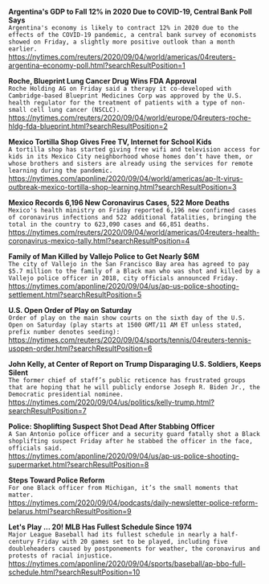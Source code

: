**Argentina's GDP to Fall 12% in 2020 Due to COVID-19, Central Bank Poll Says**\
`Argentina's economy is likely to contract 12% in 2020 due to the effects of the COVID-19 pandemic, a central bank survey of economists showed on Friday, a slightly more positive outlook than a month earlier.`\
https://nytimes.com/reuters/2020/09/04/world/americas/04reuters-argentina-economy-poll.html?searchResultPosition=1

**Roche, Blueprint Lung Cancer Drug Wins FDA Approval**\
`Roche Holding AG on Friday said a therapy it co-developed with Cambridge-based Blueprint Medicines Corp was approved by the U.S. health regulator for the treatment of patients with a type of non-small cell lung cancer (NSCLC).`\
https://nytimes.com/reuters/2020/09/04/world/europe/04reuters-roche-hldg-fda-blueprint.html?searchResultPosition=2

**Mexico Tortilla Shop Gives Free TV, Internet for School Kids**\
`A tortilla shop has started giving free wifi and television access for kids in its Mexico City neighborhood whose homes don’t have them, or whose brothers and sisters are already using the services for remote learning during the pandemic. `\
https://nytimes.com/aponline/2020/09/04/world/americas/ap-lt-virus-outbreak-mexico-tortilla-shop-learning.html?searchResultPosition=3

**Mexico Records 6,196 New Coronavirus Cases, 522 More Deaths**\
`Mexico's health ministry on Friday reported 6,196 new confirmed cases of coronavirus infections and 522 additional fatalities, bringing the total in the country to 623,090 cases and 66,851 deaths.`\
https://nytimes.com/reuters/2020/09/04/world/americas/04reuters-health-coronavirus-mexico-tally.html?searchResultPosition=4

**Family of Man Killed by Vallejo Police to Get Nearly $6M**\
`The city of Vallejo in the San Francisco Bay area has agreed to pay $5.7 million to the family of a Black man who was shot and killed by a Vallejo police officer in 2018, city officials announced Friday.`\
https://nytimes.com/aponline/2020/09/04/us/ap-us-police-shooting-settlement.html?searchResultPosition=5

**U.S. Open Order of Play on Saturday**\
`Order of play on the main show courts on the sixth day of the U.S. Open on Saturday (play starts at 1500 GMT/11 AM ET unless stated, prefix number denotes seeding):`\
https://nytimes.com/reuters/2020/09/04/sports/tennis/04reuters-tennis-usopen-order.html?searchResultPosition=6

**John Kelly, at Center of Report on Trump Disparaging U.S. Soldiers, Keeps Silent**\
`The former chief of staff’s public reticence has frustrated groups that are hoping that he will publicly endorse Joseph R. Biden Jr., the Democratic presidential nominee.`\
https://nytimes.com/2020/09/04/us/politics/kelly-trump.html?searchResultPosition=7

**Police: Shoplifting Suspect Shot Dead After Stabbing Officer**\
`A San Antonio police officer and a security guard fatally shot a Black shoplifting suspect Friday after he stabbed the officer in the face, officials said.`\
https://nytimes.com/aponline/2020/09/04/us/ap-us-police-shooting-supermarket.html?searchResultPosition=8

**Steps Toward Police Reform**\
`For one Black officer from Michigan, it’s the small moments that matter.`\
https://nytimes.com/2020/09/04/podcasts/daily-newsletter-police-reform-belarus.html?searchResultPosition=9

**Let's Play ... 20! MLB Has Fullest Schedule Since 1974**\
`Major League Baseball had its fullest schedule in nearly a half-century Friday with 20 games set to be played, including five doubleheaders caused by postponements for weather, the coronavirus and protests of racial injustice.`\
https://nytimes.com/aponline/2020/09/04/sports/baseball/ap-bbo-full-schedule.html?searchResultPosition=10

